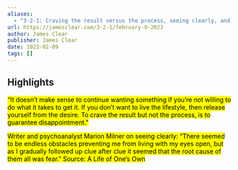```yaml
---
aliases:
  - "3-2-1: Craving the result versus the process, seeing clearly, and thinking for yourself"
url: https://jamesclear.com/3-2-1/february-9-2023
author: James Clear
publisher: James Clear
date: 2023-02-09
tags: []
---
```


## Highlights
<mark>“It doesn’t make sense to continue wanting something if you’re not willing to do what it takes to get it. If you don’t want to live the lifestyle, then release yourself from the desire. To crave the result but not the process, is to guarantee disappointment.”</mark>

<mark>Writer and psychoanalyst Marion Milner on seeing clearly: “There seemed to be endless obstacles preventing me from living with my eyes open, but as I gradually followed up clue after clue it seemed that the root cause of them all was fear.” Source: A Life of One’s Own</mark>


